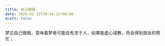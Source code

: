 ```yaml
---
title: 自己做贼
date: 2020-02-15T20:54:12+08:00
draft: false
---
```


梦见自己做贼，意味着梦者可能会有求于人，如果能虚心请教，将会得到朋友的帮忙；